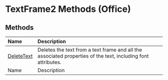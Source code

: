 
# TextFrame2 Methods (Office)

## Methods



|**Name**|**Description**|
|:-----|:-----|
| [DeleteText](4bfd3a9b-e902-0f83-f1fe-19dd95115278.md)|Deletes the text from a text frame and all the associated properties of the text, including font attributes.|
|Name|Description|
